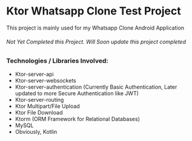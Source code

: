 # Ktor Whatsapp Clone Test Project

This project is mainly used for my Whatsapp Clone Android Application

###### Not Yet Completed this Project. Will Soon update this project completed

### Technologies / Libraries Involved:

* Ktor-server-api
* Ktor-server-websockets
* Ktor-server-authentication (Currently Basic Authentication, Later updated to more Secure Authentication like JWT)
* Ktor-server-routing
* Ktor Multipart/File Upload
* Ktor File Download
* Ktorm (ORM Framework for Relational Databases)
* MySQL
* Obviously, Kotlin